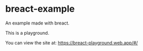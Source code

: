 # breact-example

An example made with breact.

This is a playground.

You can view the site at: https://breact-playground.web.app/#/
